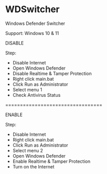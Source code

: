 # WDSwitcher
Windows Defender Switcher


Support: Windows 10 & 11

DISABLE

Step:
- Disable Internet
- Open Windows Defender
- Disable Realtime & Tamper Protection
- Right click main.bat
- Click Run as Administrator
- Select menu 1
- Check Antivirus Status

=================================

ENABLE

Step:
- Disable Internet
- Right click main.bat
- Click Run as Administrator
- Select menu 2
- Open Windows Defender
- Enable Realtime & Tamper Protection
- Turn on the Internet